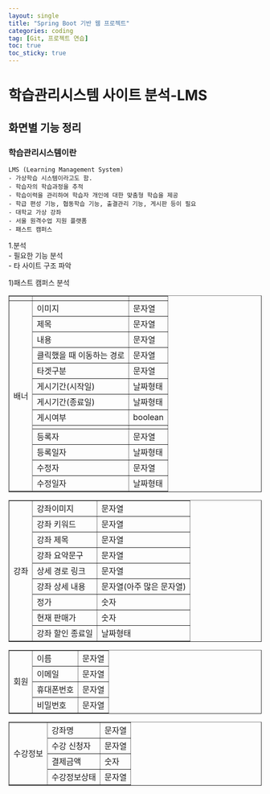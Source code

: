 ```yaml
---
layout: single
title: "Spring Boot 기반 웹 프로젝트"
categories: coding
tag: [Git, 프로젝트 연습]
toc: true
toc_sticky: true 
---
```


# 학습관리시스템 사이트 분석-LMS

## 화면별 기능 정리

### 학습관리시스템이란
```
LMS (Learning Management System)
- 가상학습 시스템이라고도 함.
- 학습자의 학습과정을 추적
- 학습이력을 관리하여 학습자 개인에 대한 맞춤형 학습을 제공
- 학급 편성 기능, 협동학습 기능, 출결관리 기능, 게시판 등이 필요
- 대학교 가상 강좌
- 서울 원격수업 지원 플랫폼
- 패스트 캠퍼스
```

1.분석  
 \- 필요한 기능 분석  
 \- 타 사이트 구조 파악 

1\)패스트 캠퍼스 분석
<table border='1'>
  <tr><th></th><th></th><th></th></tr>
  <tr><td rowspan="13">배너</td>
      <td>이미지</td><td>문자열</td></tr>
  <tr><td>제목</td><td>문자열</td></tr>
  <tr><td>내용</td><td>문자열</td></tr>
  <tr><td>클릭했을 때 이동하는 경로</td><td>문자열</td></tr>
  <tr><td>타겟구분</td><td>문자열</td></tr>
  <tr><td>게시기간(시작일)</td><td>날짜형태</td></tr>
  <tr><td>게시기간(종료일)</td><td>날짜형태</td></tr>
  <tr><td>게시여부</td><td>boolean</td></tr>
  <tr><td></td><td></td></tr>
  <tr><td>등록자</td><td>문자열</td></tr>
  <tr><td>등록일자</td><td>날짜형태</td></tr>
  <tr><td>수정자</td><td>문자열</td></tr>
  <tr><td>수정일자</td><td>날짜형태</td></tr>
</table>



<table border='1'>
  <tr><td rowspan="13">강좌</td>
      <td>강좌이미지</td><td>문자열</td></tr>
  <tr><td>강좌 키워드</td><td>문자열</td></tr>
  <tr><td>강좌 제목</td><td>문자열</td></tr>
  <tr><td>강좌 요약문구</td><td>문자열</td></tr>
  <tr><td>상세 경로 링크</td><td>문자열</td></tr>
  <tr><td>강좌 상세 내용</td><td>문자열(아주 많은 문자열)</td></tr>
  <tr><td>정가</td><td>숫자</td></tr>
  <tr><td>현재 판매가</td><td>숫자</td></tr>
  <tr><td>강좌 할인 종료일</td><td>날짜형태</td></tr>
</table>

<table border='1'>
  <tr><td rowspan="13">회원</td>
      <td>이름</td><td>문자열</td></tr>
  <tr><td>이메일</td><td>문자열</td></tr>
  <tr><td>휴대폰번호</td><td>문자열</td></tr>
  <tr><td>비밀번호</td><td>문자열</td></tr>
</table>

<table border='1'>
  <tr><td rowspan="13">수강정보</td>
      <td>강좌명</td><td>문자열</td></tr>
  <tr><td>수강 신청자</td><td>문자열</td></tr>
  <tr><td>결제금액</td><td>숫자</td></tr>
  <tr><td>수강정보상태</td><td>문자열</td></tr>
</table>

